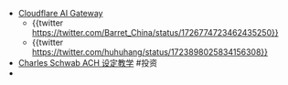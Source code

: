 - [Cloudflare AI Gateway](https://developers.cloudflare.com/ai-gateway/)
	- {{twitter https://twitter.com/Barret_China/status/1726774723462435250}}
	- {{twitter https://twitter.com/huhuhang/status/1723898025834156308}}
- [Charles Schwab ACH 设定教学](https://fireatforty.com/investment-charles-schwab-ach/) #投资
-